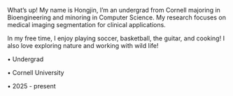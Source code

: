 What’s up! My name is Hongjin, I’m an undergrad from Cornell majoring in Bioengineering and minoring in Computer Science. My research focuses on medical imaging segmentation for clinical applications.  

In my free time, I enjoy playing soccer, basketball, the guitar, and cooking! I also love exploring nature and working with wild life!

• Undergrad

• Cornell University

• 2025 - present
